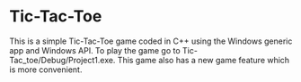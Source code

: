 # Tic-Tac-Toe
This is a simple Tic-Tac-Toe game coded in C++ using the Windows generic app and Windows API.
To play the game go to Tic-Tac_toe/Debug/Project1.exe.
This game also has a new game feature which is more convenient.

